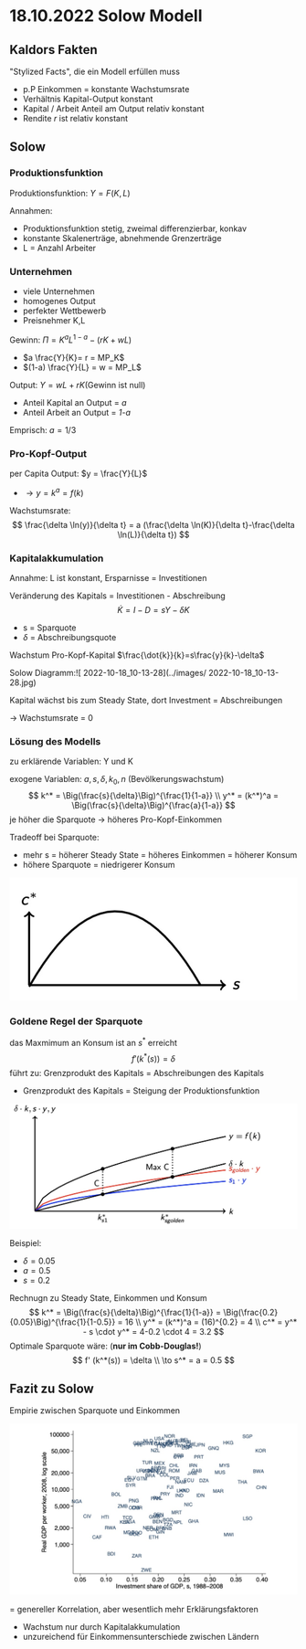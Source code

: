 # 18.10.2022 Solow Modell

## Kaldors Fakten

"Stylized Facts", die ein Modell erfüllen muss

- p.P Einkommen = konstante Wachstumsrate
- Verhältnis Kapital-Output konstant
- Kapital / Arbeit Anteil am Output relativ konstant
- Rendite *r* ist relativ konstant

## Solow

### Produktionsfunktion

Produktionsfunktion: $Y = F(K,L)$

Annahmen: 

- Produktionsfunktion stetig, zweimal differenzierbar, konkav
- konstante Skalenerträge, abnehmende Grenzerträge
- L = Anzahl Arbeiter

### Unternehmen

- viele Unternehmen
- homogenes Output
- perfekter Wettbewerb
- Preisnehmer K,L

Gewinn:  $\Pi =K^a L^{1-a} - (rK+wL)$

- $a  \frac{Y}{K}= r = MP_K$
- $(1-a) \frac{Y}{L} = w = MP_L$

Output: $Y = wL+rK$(Gewinn ist null)

- Anteil Kapital an Output = *a*
- Anteil Arbeit an Output = *1-a*

Emprisch: $a=1/3$

### Pro-Kopf-Output

per Capita Output: $y = \frac{Y}{L}$

- $\to y = k^a =f(k)$ 

Wachstumsrate: 
$$
\frac{\delta \ln(y)}{\delta t} = a (\frac{\delta \ln(K)}{\delta t}-\frac{\delta \ln(L)}{\delta t})
$$

### Kapitalakkumulation

Annahme: L ist konstant, Ersparnisse = Investitionen

Veränderung des Kapitals = Investitionen - Abschreibung 
$$
\dot{K} = I-D =sY -\delta K
$$

- s = Sparquote
- $\delta$ = Abschreibungsquote

Wachstum Pro-Kopf-Kapital $\frac{\dot{k}}{k}=s\frac{y}{k}-\delta$

Solow Diagramm:![ 2022-10-18_10-13-28](../images/ 2022-10-18_10-13-28.jpg)

Kapital wächst bis zum Steady State, dort Investment = Abschreibungen

-> Wachstumsrate = 0

### Lösung des Modells

zu erklärende Variablen: Y und K

exogene Variablen: $a,s,\delta, k_0, n$ (Bevölkerungswachstum) 
$$
k^* = \Big(\frac{s}{\delta}\Big)^{\frac{1}{1-a}} \\
y^* = (k^*)^a = \Big(\frac{s}{\delta}\Big)^{\frac{a}{1-a}}
$$
je höher die Sparquote -> höheres Pro-Kopf-Einkommen

Tradeoff bei Sparquote:

- mehr s = höherer Steady State = höheres Einkommen = höherer  Konsum
- höhere Sparquote = niedrigerer Konsum

![2022-10-25_09-24-14](../images/2022-10-25_09-24-14.jpg)

### Goldene Regel der Sparquote

das Maxmimum an Konsum ist an $s^*$ erreicht
$$
f' (k^*(s)) = \delta
$$
führt zu: Grenzprodukt des Kapitals = Abschreibungen des Kapitals

- Grenzprodukt des Kapitals = Steigung der Produktionsfunktion

![2022-10-25_09-29-55](../images/2022-10-25_09-29-55.jpg)

Beispiel:

- $\delta = 0.05$
- $a = 0.5$
- $s = 0.2$

Rechnugn zu Steady State, Einkommen und Konsum
$$
k^* = \Big(\frac{s}{\delta}\Big)^{\frac{1}{1-a}} =
\Big(\frac{0.2}{0.05}\Big)^{\frac{1}{1-0.5}} = 16 \\
y^* = (k^*)^a = (16)^{0.2} = 4 \\
c^* = y^* - s \cdot y^* = 4-0.2 \cdot 4 = 3.2
$$
Optimale Sparquote wäre: (**nur im Cobb-Douglas!**)
$$
f' (k^*(s)) = \delta \\
\to s^* = a = 0.5
$$

## Fazit zu Solow

Empirie zwischen Sparquote und Einkommen

![2022-10-25_09-40-20](../images/2022-10-25_09-40-20.jpg)

= genereller  Korrelation, aber wesentlich mehr Erklärungsfaktoren

- Wachstum nur durch Kapitalakkumulation 
- unzureichend für Einkommensunterschiede zwischen Ländern
